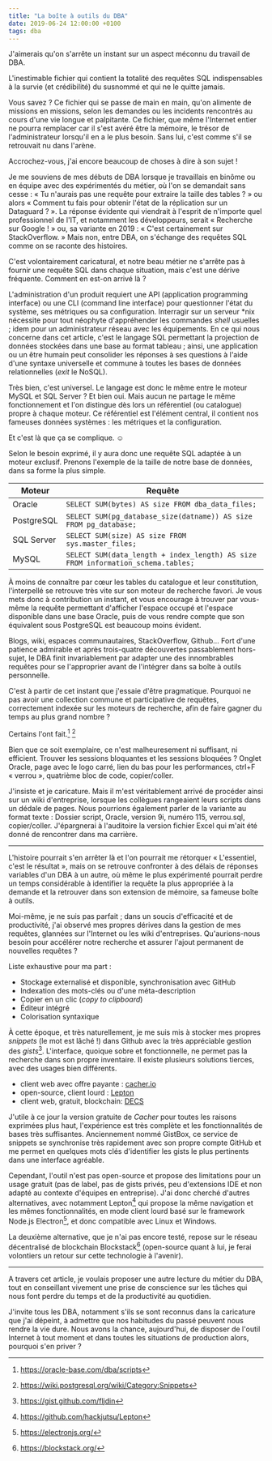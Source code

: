 ```yaml
---
title: "La boîte à outils du DBA"
date: 2019-06-24 12:00:00 +0100
tags: dba
---
```


J'aimerais qu'on s'arrête un instant sur un aspect méconnu du travail de DBA.

L'inestimable fichier qui contient la totalité des requêtes SQL indispensables à la survie (et crédibilité) du susnommé et qui ne le quitte jamais.

Vous savez ? Ce fichier qui se passe de main en main, qu'on alimente de missions en missions, selon les demandes ou les incidents rencontrés au cours d'une vie longue et palpitante. Ce fichier, que même l'Internet entier ne pourra remplacer car il s'est avéré être la mémoire, le trésor de l'administrateur lorsqu'il en a le plus besoin. Sans lui, c'est comme s'il se retrouvait nu dans l'arène.

Accrochez-vous, j'ai encore beaucoup de choses à dire à son sujet !
<!--more-->

Je me souviens de mes débuts de DBA lorsque je travaillais en binôme ou en équipe avec des expérimentés du métier, où l'on se demandait sans cesse : «&nbsp;Tu n'aurais pas une requête pour extraire la taille des tables ?&nbsp;» ou alors «&nbsp;Comment tu fais pour obtenir l'état de la réplication sur un Dataguard ?&nbsp;». La réponse évidente qui viendrait à l'esprit de n'importe quel professionnel de l'IT, et notamment les développeurs, serait «&nbsp;Recherche sur Google !&nbsp;» ou, sa variante en 2019 : «&nbsp;C'est certainement sur StackOverflow.&nbsp;» Mais non, entre DBA, on s'échange des requêtes SQL comme on se raconte des histoires.

C'est volontairement caricatural, et notre beau métier ne s'arrête pas à fournir une requête SQL dans chaque situation, mais c'est une dérive fréquente. Comment en est-on arrivé là ?

L'administration d'un produit requiert une API (application programming interface) ou une CLI (command line interface) pour questionner l'état du système, ses métriques ou sa configuration. Interragir sur un serveur *nix nécessite pour tout néophyte d'appréhender les commandes _shell_ usuelles ; idem pour un administrateur réseau avec les équipements. En ce qui nous concerne dans cet article, c'est le langage SQL permettant la projection de données stockées dans une base au format tableau ; ainsi, une application ou un être humain peut consolider les réponses à ses questions à l'aide d'une syntaxe universelle et commune à toutes les bases de données relationnelles (_exit_ le NoSQL).

Très bien, c'est universel. Le langage est donc le même entre le moteur MySQL et SQL Server ? Et bien oui. Mais aucun ne partage le même fonctionnement et l'on distingue dès lors un référentiel (ou catalogue) propre à chaque moteur. Ce référentiel est l'élément central, il contient nos fameuses données systèmes : les métriques et la configuration.

Et c'est là que ça se complique. ☺

Selon le besoin exprimé, il y aura donc une requête SQL adaptée à un moteur exclusif. Prenons l'exemple de la taille de notre base de données, dans sa forme la plus simple.

| Moteur      | Requête |
| ----------- | ------- |
| Oracle      | `SELECT SUM(bytes) AS size FROM dba_data_files;` |
| PostgreSQL  | `SELECT SUM(pg_database_size(datname)) AS size FROM pg_database;` |
| SQL Server  | `SELECT SUM(size) AS size FROM sys.master_files;` |
| MySQL       | `SELECT SUM(data_length + index_length) AS size FROM information_schema.tables;` |

À moins de connaître par cœur les tables du catalogue et leur constitution, l'interpellé se retrouve très vite sur son moteur de recherche favori. Je vous mets donc à contribution un instant, et vous encourage à trouver par vous-même la requête permettant d'afficher l'espace occupé et l'espace disponible dans une base Oracle, puis de vous rendre compte que son équivalent sous PostgreSQL est beaucoup moins évident.

Blogs, wiki, espaces communautaires, StackOverflow, Github... Fort d'une patience admirable et après trois-quatre découvertes passablement hors-sujet, le DBA finit invariablement par adapter une des innombrables requêtes pour se l'approprier avant de l'intégrer dans sa boîte à outils personnelle.

C'est à partir de cet instant que j'essaie d'être pragmatique. Pourquoi ne pas avoir une collection commune et participative de requêtes, correctement indexée sur les moteurs de recherche, afin de faire gagner du temps au plus grand nombre ?

Certains l'ont fait.[^1] [^2]

Bien que ce soit exemplaire, ce n'est malheuresement ni suffisant, ni efficient. Trouver les sessions bloquantes et les sessions bloquées ? Onglet Oracle, page avec le logo carré, lien du bas pour les performances, ctrl+F «&nbsp;verrou&nbsp;», quatrième bloc de code, copier/coller. 

J'insiste et je caricature. Mais il m'est véritablement arrivé de procéder ainsi sur un wiki d'entreprise, lorsque les collègues rangeaient leurs scripts dans un dédale de pages. Nous pourrions également parler de la variante au format texte : Dossier script, Oracle, version 9i, numéro 115, verrou.sql, copier/coller. J'épargnerai à l'auditoire la version fichier Excel qui m'ait été donné de rencontrer dans ma carrière.

---

L'histoire pourrait s'en arrêter là et l'on pourrait me rétorquer «&nbsp;L'essentiel, c'est le résultat&nbsp;», mais on se retrouve confronter à des délais de réponses variables d'un DBA à un autre, où même le plus expérimenté pourrait perdre un temps considérable à identifier la requête la plus appropriée à la demande et la retrouver dans son extension de mémoire, sa fameuse boîte à outils.

Moi-même, je ne suis pas parfait ; dans un soucis d'efficacité et de productivité, j'ai observé mes propres dérives dans la gestion de mes requêtes, glannées sur l'Internet ou les wiki d'entreprises. Qu'aurions-nous besoin pour accélérer notre recherche et assurer l'ajout permanent de nouvelles requêtes ?

Liste exhaustive pour ma part :

- Stockage externalisé et disponible, synchronisation avec GitHub
- Indexation des mots-clés ou d'une méta-description
- Copier en un clic (_copy to clipboard_)
- Éditeur intégré
- Colorisation syntaxique

À cette époque, et très naturellement, je me suis mis à stocker mes propres _snippets_ (le mot est lâché !) dans Github avec la très appréciable gestion des _gists_[^3]. L'interface, quoique sobre et fonctionnelle, ne permet pas la recherche dans son propre inventaire. Il existe plusieurs solutions tierces, avec des usages bien différents.

- client web avec offre payante : [cacher.io](https://www.cacher.io/)
- open-source, client lourd : [Lepton](https://hackjutsu.com/Lepton/)
- client web, gratuit, blockchain: [DECS](https://app.decs.xyz/)

J'utile à ce jour la version gratuite de _Cacher_ pour toutes les raisons exprimées plus haut, l'expérience est très complète et les fonctionnalités de bases très suffisantes. Anciennement nommé GistBox, ce service de snippets se synchronise très rapidement avec son propre compte GitHub et me permet en quelques mots clés d'identifier les gists le plus pertinents dans une interface agréable.

Cependant, l'outil n'est pas open-source et propose des limitations pour un usage gratuit (pas de label, pas de gists privés, peu d'extensions IDE et non adapté au contexte d'équipes en entreprise). J'ai donc cherché d'autres alternatives, avec notamment Lepton[^4] qui propose la même navigation et les mêmes fonctionnalités, en mode client lourd basé sur le framework Node.js Electron[^5], et donc compatible avec Linux et Windows. 

La deuxième alternative, que je n'ai pas encore testé, repose sur le réseau décentralisé de blockchain Blockstack[^6] (open-source quant à lui, je ferai volontiers un retour sur cette technologie à l'avenir).

---

A travers cet article, je voulais proposer une autre lecture du métier du DBA, tout en conseillant vivement une prise de conscience sur les tâches qui nous font perdre du temps et de la productivité au quotidien.

J'invite tous les DBA, notamment s'ils se sont reconnus dans la caricature que j'ai dépeint, à admettre que nos habitudes du passé peuvent nous rendre la vie dure. Nous avons la chance, aujourd'hui, de disposer de l'outil Internet à tout moment et dans toutes les situations de production alors, pourquoi s'en priver ?

[^1]: https://oracle-base.com/dba/scripts
[^2]: https://wiki.postgresql.org/wiki/Category:Snippets
[^3]: https://gist.github.com/fljdin
[^4]: https://github.com/hackjutsu/Lepton
[^5]: https://electronjs.org/
[^6]: https://blockstack.org/